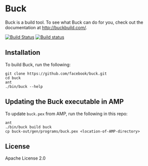Buck
====

Buck is a build tool. To see what Buck can do for you,
check out the documentation at <http://buckbuild.com/>.

[![Build Status](https://travis-ci.org/facebook/buck.svg)](https://travis-ci.org/facebook/buck) [![Build status](https://ci.appveyor.com/api/projects/status/v64qh0cd2cp9uto8/branch/master?svg=true)](https://ci.appveyor.com/project/Facebook/buck/branch/master)

Installation
------------

To build Buck, run the following:

    git clone https://github.com/facebook/buck.git
    cd buck
    ant
    ./bin/buck --help

Updating the Buck executable in AMP
-----------------------------------

To update `buck.pex` from AMP, run the following in this repo:

    ant
    ./bin/buck build buck
    cp buck-out/gen/programs/buck.pex <location-of-AMP-directory>

License
-------
Apache License 2.0
